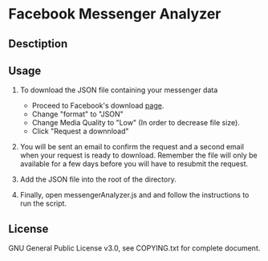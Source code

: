 # **Facebook Messenger Analyzer**
## **Desctiption**
## **Usage**

1. To download the JSON file containing your messenger data 
    * Proceed to Facebook's download [page](https://www.facebook.com/dyi).
    * Change "format" to "JSON"
    * Change Media Quality to "Low" (In order to decrease file size).
    * Click "Request a downnload"

2. You will be sent an email to confirm the request and a second email when your request is ready to download. Remember the file will only be available for a few days before you will have to resubmit the request.

3. Add the JSON file into the root of the directory.

4. Finally, open messengerAnalyzer.js and and follow the instructions to run the script.

## **License**
GNU General Public License v3.0, see COPYING.txt for complete document.
